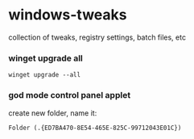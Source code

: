 # windows-tweaks
collection of tweaks, registry settings, batch files, etc

### winget upgrade all
```
winget upgrade --all
```

### god mode control panel applet
create new folder, name it:
```
Folder (.{ED7BA470-8E54-465E-825C-99712043E01C})
```
